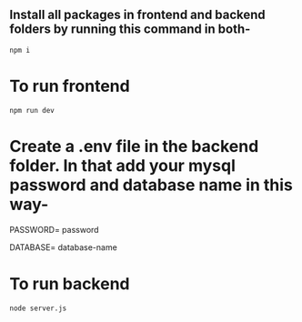 ## Install all packages in frontend and backend folders by running this command in both-

``` npm i ```

# To run frontend

``` npm run dev ```

# Create a .env file in the backend folder. In that add your mysql password and database name in this way-

PASSWORD= password

DATABASE= database-name

# To run backend

``` node server.js ```
